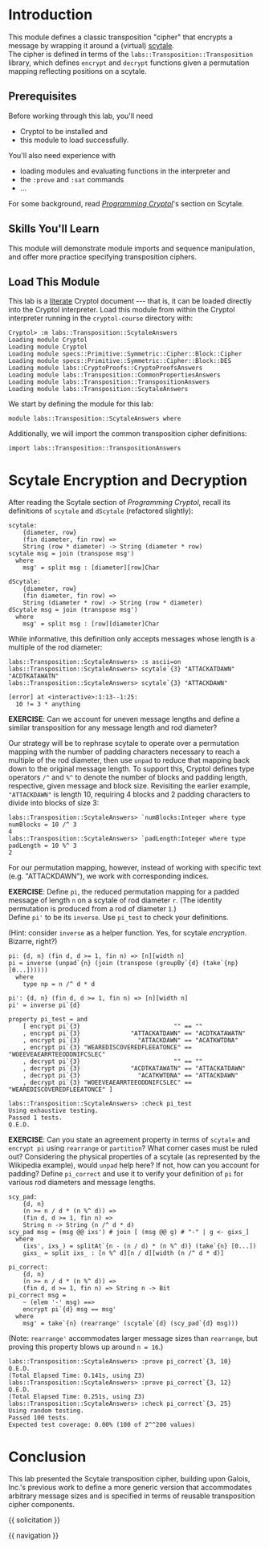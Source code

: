 # Introduction

This module defines a classic transposition "cipher" that encrypts a 
message by wrapping it around a (virtual) [scytale](https://en.wikipedia.org/wiki/Scytale).  
The cipher is defined in terms of the 
`labs::Transposition::Transposition` library, which defines `encrypt` 
and `decrypt` functions given a permutation mapping reflecting 
positions on a scytale.

## Prerequisites

Before working through this lab, you'll need 
  * Cryptol to be installed and
  * this module to load successfully.

You'll also need experience with
  * loading modules and evaluating functions in the interpreter and
  * the `:prove` and `:sat` commands
  * ...

For some background, read 
[_Programming Cryptol_](https://cryptol.net/files/ProgrammingCryptol.pdf)'s 
section on Scytale.

## Skills You'll Learn

This module will demonstrate module imports and sequence 
manipulation, and offer more practice specifying transposition ciphers.

## Load This Module

This lab is a
[literate](https://en.wikipedia.org/wiki/Literate_programming) 
Cryptol document --- that is, it can be loaded directly into the 
Cryptol interpreter. Load this module from within the Cryptol 
interpreter running in the `cryptol-course` directory with:

```Xcryptol-session
Cryptol> :m labs::Transposition::ScytaleAnswers
Loading module Cryptol
Loading module Cryptol
Loading module specs::Primitive::Symmetric::Cipher::Block::Cipher
Loading module specs::Primitive::Symmetric::Cipher::Block::DES
Loading module labs::CryptoProofs::CryptoProofsAnswers
Loading module labs::Transposition::CommonPropertiesAnswers
Loading module labs::Transposition::TranspositionAnswers
Loading module labs::Transposition::ScytaleAnswers
```

We start by defining the module for this lab:

```cryptol
module labs::Transposition::ScytaleAnswers where
```

Additionally, we will import the common transposition cipher 
definitions:

```cryptol
import labs::Transposition::TranspositionAnswers
```

# Scytale Encryption and Decryption

After reading the Scytale section of _Programming Cryptol_, recall 
its definitions of `scytale` and `dScytale` (refactored slightly):

```cryptol
scytale:
    {diameter, row}
    (fin diameter, fin row) =>
    String (row * diameter) -> String (diameter * row)
scytale msg = join (transpose msg')
  where
    msg' = split msg : [diameter][row]Char

dScytale:
    {diameter, row}
    (fin diameter, fin row) =>
    String (diameter * row) -> String (row * diameter)
dScytale msg = join (transpose msg')
  where
    msg' = split msg : [row][diameter]Char
```

While informative, this definition only accepts messages whose length 
is a multiple of the rod diameter:

```Xcryptol-session
labs::Transposition::ScytaleAnswers> :s ascii=on
labs::Transposition::ScytaleAnswers> scytale`{3} "ATTACKATDAWN"
"ACDTKATAWATN"
labs::Transposition::ScytaleAnswers> scytale`{3} "ATTACKDAWN"

[error] at <interactive>:1:13--1:25:
  10 != 3 * anything
```

**EXERCISE**: Can we account for uneven message lengths and define a 
similar transposition for any message length and rod diameter?

Our strategy will be to rephrase scytale to operate over a 
permutation mapping with the number of padding characters necessary 
to reach a multiple of the rod diameter, then use `unpad` to reduce 
that mapping back down to the original message length.  To support 
this, Cryptol defines type operators `/^` and `%^` to denote the 
number of blocks and padding length, respective, given message and 
block size.  Revisiting the earlier example, `"ATTACKDAWN"` is length 
10, requiring 4 blocks and 2 padding characters to divide into blocks 
of size 3:

```Xcryptol-session
labs::Transposition::ScytaleAnswers> `numBlocks:Integer where type numBlocks = 10 /^ 3
4
labs::Transposition::ScytaleAnswers> `padLength:Integer where type padLength = 10 %^ 3 
2
```

For our permutation mapping, however, instead of working with 
specific text (e.g. "ATTACKDAWN"), we work with corresponding 
indices.

**EXERCISE**: Define `pi`, the reduced permutation mapping for a 
padded message of length `n` on a scytale of rod diameter `r`.
(The identity permutation is produced from a rod of diameter `1`.)  
Define `pi'` to be its `inverse`.  Use `pi_test` to check your 
definitions.

(Hint: consider `inverse` as a helper function.  Yes, for scytale 
_encryption_.  Bizarre, right?)

```cryptol
pi: {d, n} (fin d, d >= 1, fin n) => [n][width n]
pi = inverse (unpad`{n} (join (transpose (groupBy`{d} (take`{np} [0...])))))
  where
    type np = n /^ d * d

pi': {d, n} (fin d, d >= 1, fin n) => [n][width n]
pi' = inverse pi`{d}
```

```cryptol
property pi_test = and
    [ encrypt pi`{3}                          "" == ""
    , encrypt pi`{3}              "ATTACKATDAWN" == "ACDTKATAWATN"
    , encrypt pi`{3}                "ATTACKDAWN" == "ACATKWTDNA"
    , encrypt pi`{3} "WEAREDISCOVEREDFLEEATONCE" == "WOEEVEAEARRTEEODDNIFCSLEC" 
    , decrypt pi`{3}                          "" == ""
    , decrypt pi`{3}              "ACDTKATAWATN" == "ATTACKATDAWN"
    , decrypt pi`{3}                "ACATKWTDNA" == "ATTACKDAWN"
    , decrypt pi`{3} "WOEEVEAEARRTEEODDNIFCSLEC" == "WEAREDISCOVEREDFLEEATONCE" ]
```

```Xcryptol-session
labs::Transposition::ScytaleAnswers> :check pi_test
Using exhaustive testing.
Passed 1 tests.
Q.E.D.
```

**EXERCISE**: Can you state an agreement property in terms of 
`scytale` and `encrypt pi` using `rearrange` or `partition`?  What 
corner cases must be ruled out?  Considering the physical properties 
of a scytale (as represented by the Wikipedia example), would `unpad` 
help here?  If not, how can you account for padding?  Define 
`pi_correct` and use it to verify your definition of `pi` for various 
rod diameters and message lengths.

```cryptol
scy_pad:
    {d, n}
    (n >= n / d * (n %^ d)) =>
    (fin d, d >= 1, fin n) =>
    String n -> String (n /^ d * d)
scy_pad msg = (msg @@ ixs') # join [ (msg @@ g) # "-" | g <- gixs_]
  where
    (ixs', ixs_) = splitAt`{n - (n / d) * (n %^ d)} (take`{n} [0...])
    gixs_ = split ixs_ : [n %^ d][n / d][width (n /^ d * d)]
```

```cryptol
pi_correct:
    {d, n}
    (n >= n / d * (n %^ d)) =>
    (fin d, d >= 1, fin n) => String n -> Bit
pi_correct msg =
    ~ (elem '-' msg) ==>
    encrypt pi`{d} msg == msg'
  where
    msg' = take`{n} (rearrange' (scytale`{d} (scy_pad`{d} msg)))
```

(Note: `rearrange'` accommodates larger message sizes than 
`rearrange`, but proving this property blows up around `n = 16`.)

```Xcryptol-session
labs::Transposition::ScytaleAnswers> :prove pi_correct`{3, 10}
Q.E.D.
(Total Elapsed Time: 0.141s, using Z3)
labs::Transposition::ScytaleAnswers> :prove pi_correct`{3, 12}
Q.E.D.
(Total Elapsed Time: 0.251s, using Z3)
labs::Transposition::ScytaleAnswers> :check pi_correct`{3, 25}
Using random testing.
Passed 100 tests.
Expected test coverage: 0.00% (100 of 2^^200 values)
```

# Conclusion

This lab presented the Scytale transposition cipher, building upon 
Galois, Inc.'s previous work to define a more generic version that 
accommodates arbitrary message sizes and is specified in terms of 
reusable transposition cipher components.

{{ solicitation }}

{{ navigation }}
